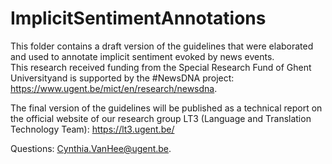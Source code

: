 # ImplicitSentimentAnnotations

This folder contains a draft version of the guidelines that were elaborated and used to annotate implicit sentiment evoked by news events.  
This research received funding from the Special Research Fund of Ghent Universityand is supported by the #NewsDNA project: https://www.ugent.be/mict/en/research/newsdna.

The final version of the guidelines will be published as a technical report on the official website of our research group LT3 (Language and Translation Technology Team): https://lt3.ugent.be/

Questions: Cynthia.VanHee@ugent.be.
